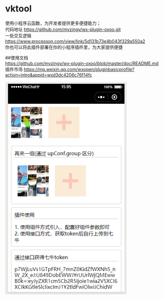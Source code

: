 # vktool
使用小程序云函数，为开发者提供更多便捷能力；  
代码地址 https://github.com/myzingy/wx-plugin-oxoo.git    
一些交互逻辑 https://www.processon.com/view/link/5d131b73e4b043f329a550a2  
你也可以将此插件部署在你的小程序插件里，为大家提供便捷  

##使用文档  
https://github.com/myzingy/wx-plugin-oxoo/blob/master/doc/README.md  
插件市场 https://mp.weixin.qq.com/wxopen/pluginbasicprofile?action=intro&appid=wxd3dc4206c76f14fc  

![链接](./doc/ex1.png)

